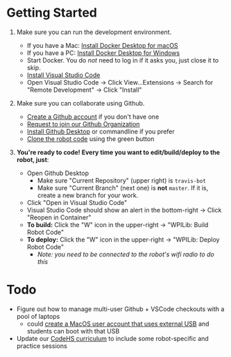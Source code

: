 # Getting Started

1. Make sure you can run the development environment.

    * If you have a Mac: [Install Docker Desktop for macOS](https://download.docker.com/mac/stable/Docker.dmg)
    * If you have a PC: [Install Docker Desktop for Windows](https://download.docker.com/win/stable/Docker%20for%20Windows%20Installer.exe)
    * Start Docker. You do _not_ need to log in if it asks you, just close it to skip.
    * [Install Visual Studio Code](https://code.visualstudio.com/download)
    * Open Visual Studio Code → Click View...Extensions → Search for "Remote Development" → Click "Install"

2. Make sure you can collaborate using Github.

    * [Create a Github account](https://github.com/join) if you don't have one
    * [Request to join our Github Organization](https://github.com/orgs/epa-robotics)
    * [Install Github Desktop](https://desktop.github.com/) or commandline if you prefer
    * [Clone the robot code](https://github.com/epa-robotics/travis-bot) using the green button

3. **You're ready to code! Every time you want to edit/build/deploy to the robot, just**:

    * Open Github Desktop
        * Make sure "Current Repository" (upper right) is `travis-bot`
        * Make sure "Current Branch" (next one) is **not** `master`. If it is, create a new branch for your work.
    * Click "Open in Visual Studio Code"
    * Visual Studio Code should show an alert in the bottom-right → Click "Reopen in Container"
    * **To build:** Click the "W" icon in the upper-right → "WPILib: Build Robot Code"
    * **To deploy:** Click the "W" icon in the upper-right → "WPILib: Deploy Robot Code"
        * _Note: you need to be connected to the robot's wifi radio to do this_

# Todo

* Figure out how to manage multi-user Github + VSCode checkouts with a pool of laptops
  * could [create a MacOS user account that uses external USB](https://www.lifewire.com/move-macs-home-folder-new-location-2260157) and students can boot with that USB
* Update our [CodeHS curriculum](https://codehs.com/section/80279/course/692/activity_progress/module/1309) to include some robot-specific and practice sessions
